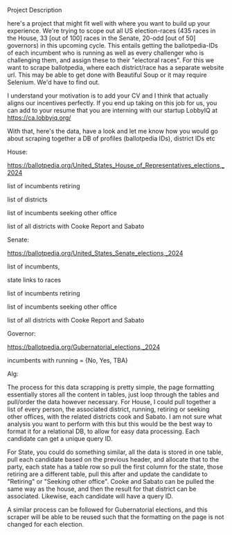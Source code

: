 Project Description

here's a project that might fit well with where you want to build up your experience.  We're trying to scope out all US election-races (435 races in the House, 33 [out of 100] races in the Senate, 20-odd [out of 50] governors) in this upcoming cycle.  This entails getting the ballotpedia-IDs of each incumbent who is running as well as every challenger who is challenging them, and assign these to their "electoral races".
For this we want to scrape ballotpedia, where each district/race has a separate website url.
This may be able to get done with Beautiful Soup or it may require Selenium. We'd have to find out.

I understand your motivation is to add your CV and I think that actually aligns our incentives perfectly.  If you end up taking on this job for us, you can add to your resume that you are interning with our startup LobbyIQ at https://ca.lobbyiq.org/
 
With that, here's the data, have a look and let me know how you would go about scraping together a DB of profiles (ballotpedia IDs), district IDs etc 

House:

https://ballotpedia.org/United_States_House_of_Representatives_elections,_2024 

list of incumbents retiring

list of districts

list of incumbents seeking other office

list of all districts with Cooke Report and Sabato

Senate:

https://ballotpedia.org/United_States_Senate_elections,_2024 

list of incumbents, 

state links to races

list of incumbents retiring

list of incumbents seeking other office

list of all districts with Cooke Report and Sabato

Governor:

https://ballotpedia.org/Gubernatorial_elections,_2024 

incumbents with running = {No, Yes, TBA}


Alg:

The process for this data scrapping is pretty simple, the page formatting essentially stores all the content in tables, just loop through the tables and pull/order the data however necessary. For House, I could pull together a list of every person, the associated district, running, retiring or seeking other offices, with the related districts cook and Sabato. I am not sure what analysis you want to perform with this but this would be the best way to format it for a relational DB, to allow for easy data processing. Each candidate can get a unique query ID.

For State, you could do something similar, all the data is stored in one table, pull each candidate based on the previous header, and allocate that to the party, each state has a table row so pull the first column for the state, those retiring are a different table, pull this after and update the candidate to "Retiring" or "Seeking other office". Cooke and Sabato can be pulled the same way as the house, and then the result for that district can be associated. Likewise, each candidate will have a query ID.

A similar process can be followed for Gubernatorial elections, and this scraper will be able to be reused such that the formatting on the page is not changed for each election.